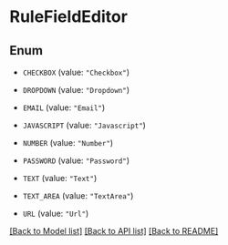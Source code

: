 # RuleFieldEditor

## Enum


* `CHECKBOX` (value: `"Checkbox"`)

* `DROPDOWN` (value: `"Dropdown"`)

* `EMAIL` (value: `"Email"`)

* `JAVASCRIPT` (value: `"Javascript"`)

* `NUMBER` (value: `"Number"`)

* `PASSWORD` (value: `"Password"`)

* `TEXT` (value: `"Text"`)

* `TEXT_AREA` (value: `"TextArea"`)

* `URL` (value: `"Url"`)


[[Back to Model list]](../README.md#documentation-for-models) [[Back to API list]](../README.md#documentation-for-api-endpoints) [[Back to README]](../README.md)



